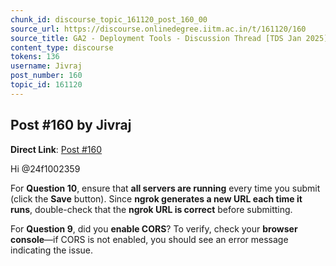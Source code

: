 ```yaml
---
chunk_id: discourse_topic_161120_post_160_00
source_url: https://discourse.onlinedegree.iitm.ac.in/t/161120/160
source_title: GA2 - Deployment Tools - Discussion Thread [TDS Jan 2025]
content_type: discourse
tokens: 136
username: Jivraj
post_number: 160
topic_id: 161120
---
```


## Post #160 by Jivraj

**Direct Link**: [Post #160](https://discourse.onlinedegree.iitm.ac.in/t/161120/160)

Hi @24f1002359

For **Question 10**, ensure that **all servers are running** every time you submit (click the **Save** button). Since **ngrok generates a new URL each time it runs**, double-check that the **ngrok URL is correct** before submitting.

For **Question 9**, did you **enable CORS**? To verify, check your **browser console**—if CORS is not enabled, you should see an error message indicating the issue.
